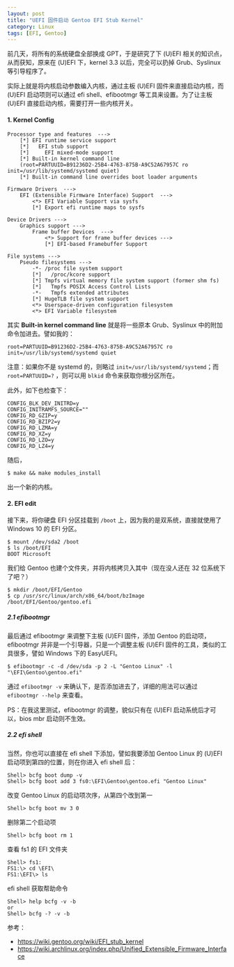 ```yaml
---
layout: post
title: "UEFI 固件启动 Gentoo EFI Stub Kernel"
category: Linux
tags: [EFI, Gentoo]
---
```


前几天，将所有的系统硬盘全部换成 GPT，于是研究了下 (U)EFI 相关的知识点，从而获知，原来在 (U)EFI 下，kernel 3.3 以后，完全可以扔掉 Grub、Syslinux 等引导程序了。

实际上就是将内核启动参数编入内核，通过主板 (U)EFI 固件来直接启动内核，而 (U)EFI 启动项则可以通过 efi shell、efibootmgr 等工具来设置。为了让主板 (U)EFI 直接启动内核，需要打开一些内核开关。

#### 1. Kernel Config

    Processor type and features  --->
        [*] EFI runtime service support
        [*]   EFI stub support
        [*]     EFI mixed-mode support
        [*] Built-in kernel command line
        (root=PARTUUID=B91236D2-25B4-4763-875B-A9C52A67957C ro init=/usr/lib/systemd/systemd quiet)
        [*] Built-in command line overrides boot loader arguments

<!-- more -->

    Firmware Drivers  --->
        EFI (Extensible Firmware Interface) Support  --->
            <*> EFI Variable Support via sysfs
            [*] Export efi runtime maps to sysfs

    Device Drivers --->
        Graphics support --->
            Frame buffer Devices  --->
                <*> Support for frame buffer devices --->
                [*] EFI-based Framebuffer Support

    File systems --->
        Pseudo filesystems --->
            -*- /proc file system support
            [*]   /proc/kcore support
            [*] Tmpfs virtual memory file system support (former shm fs)
            [*]   Tmpfs POSIX Access Control Lists
            -*-   Tmpfs extended attributes
            [*] HugeTLB file system support
            <*> Userspace-driven configuration filesystem
            <*> EFI Variable filesystem

其实 **Built-in kernel command line** 就是将一些原本 Grub、Syslinux 中的附加命令加进去。譬如我的：

    root=PARTUUID=B91236D2-25B4-4763-875B-A9C52A67957C ro init=/usr/lib/systemd/systemd quiet

注意：如果你不是 systemd 的，则略过 `init=/usr/lib/systemd/systemd`；而 `root=PARTUUID=?` ，则可以用 `blkid` 命令来获取你根分区所在。

此外，如下也检查下：

    CONFIG_BLK_DEV_INITRD=y
    CONFIG_INITRAMFS_SOURCE=""
    CONFIG_RD_GZIP=y
    CONFIG_RD_BZIP2=y
    CONFIG_RD_LZMA=y
    CONFIG_RD_XZ=y
    CONFIG_RD_LZO=y
    CONFIG_RD_LZ4=y

随后，

    $ make && make modules_install

出一个新的内核。

#### 2. EFI edit

接下来，将你硬盘 EFI 分区挂载到 `/boot` 上，因为我的是双系统，直接就使用了 Windows 10 的 EFI 分区。

    $ mount /dev/sda2 /boot
    $ ls /boot/EFI
    BOOT Microsoft

我们给 Gentoo 也建个文件夹，并将内核拷贝入其中（现在没人还在 32 位系统下了吧？）

    $ mkdir /boot/EFI/Gentoo
    $ cp /usr/src/linux/arch/x86_64/boot/bzImage /boot/EFI/Gentoo/gentoo.efi

##### 2.1 efibootmgr

最后通过 efibootmgr 来调整下主板 (U)EFI 固件，添加 Gentoo 的启动项，efibootmgr 并非是一个引导器，只是一个调整主板 (U)EFI 固件的工具，类似的工具很多，譬如 Windows 下的 EasyUEFI。

    $ efibootmgr -c -d /dev/sda -p 2 -L "Gentoo Linux" -l "\EFI\Gentoo\gentoo.efi"

通过 `efibootmgr -v` 来确认下，是否添加进去了，详细的用法可以通过 `efibootmgr --help` 来查看。

PS：在我这里测试，efibootmgr 的调整，貌似只有在 (U)EFI 启动系统后才可以，bios mbr 启动则不生效。

##### 2.2 efi shell

当然，你也可以直接在 efi shell 下添加，譬如我要添加 Gentoo Linux 的 (U)EFI 启动项到第四的位置，则在你进入 efi shell 后：

    Shell> bcfg boot dump -v
    Shell> bcfg boot add 3 fs0:\EFI\Gentoo\gentoo.efi "Gentoo Linux"

改变 Gentoo Linux 的启动项次序，从第四个改到第一

    Shell> bcfg boot mv 3 0

删除第二个启动项

    Shell> bcfg boot rm 1

查看 fs1 的 EFI 文件夹

    Shell> fs1:
    FS1:\> cd \EFI\
    FS1:\EFI\> ls

efi shell 获取帮助命令

    Shell> help bcfg -v -b
    or
    Shell> bcfg -? -v -b

参考：

- <https://wiki.gentoo.org/wiki/EFI_stub_kernel>
- <https://wiki.archlinux.org/index.php/Unified_Extensible_Firmware_Interface>
